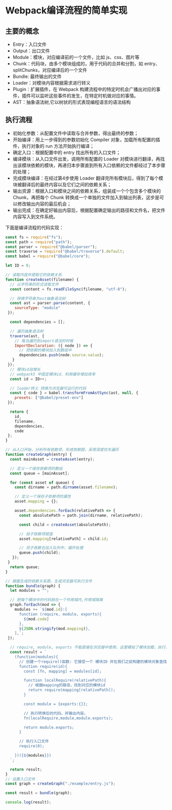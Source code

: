 # Webpack编译流程的简单实现

## 主要的概念
  - Entry：入口文件
  - Output：出口文件
  - Module：模块，对应编译前的一个文件，比如 js、css、图片等
  - Chunk：代码块，由多个模块组成的，用于代码的合并和分割，如 entry、splitChunks，对应编译后的一个文件
  - Bundle: 最终输出的文件
  - Loader：对模块内容根据需求进行转义
  - Plugin：扩展插件，在 Webpack 构建流程中的特定时机会广播出对应的事件，插件可以监听这些事件的发生，在特定时机做对应的事情。
  - AST：抽象语法树,它以树状的形式表现编程语言的语法结构

## 执行流程
  - 初始化参数：从配置文件中读取与合并参数，得出最终的参数；
  - 开始编译：用上一步得到的参数初始化 Compiler 对象，加载所有配置的插件，执行对象的 run 方法开始执行编译；
  - 确定入口：根据配置中的 entry 找出所有的入口文件；
  - 编译模块：从入口文件出发，调用所有配置的 Loader 对模块进行翻译，再找出该模块依赖的模块，再递归本步骤直到所有入口依赖的文件都经过了本步骤的处理；
  - 完成模块编译：在经过第4步使用 Loader 翻译完所有模块后，得到了每个模块被翻译后的最终内容以及它们之间的依赖关系；
  - 输出资源：根据入口和模块之间的依赖关系，组装成一个个包含多个模块的 Chunk，再把每个 Chunk 转换成一个单独的文件加入到输出列表，这步是可以修改输出内容的最后机会；
  - 输出完成：在确定好输出内容后，根据配置确定输出的路径和文件名，把文件内容写入到文件系统。

下面是编译流程的代码实现：
```js
const fs = require("fs");
const path = require("path");
const parser = require("@babel/parser");
const traverse = require("@babel/traverse").default;
const babel = require("@babel/core");

let ID = 0;

// 读取内容并提取它的依赖关系
function createAsset(filename) {
  // 以字符串的形式读取文件
  const content = fs.readFileSync(filename, "utf-8");

  // 转换字符串为ast抽象语法树
  const ast = parser.parse(content, {
    sourceType: "module"
 });

  const dependencies = [];

  // 遍历抽象语法树
  traverse(ast, {
    // 每当遍历到import语法的时候
    ImportDeclaration: ({ node }) => {
      // 把依赖的模块加入到数组中
      dependencies.push(node.source.value);
   }
 });
  // 模块id自增长
  // webpack5 中固定模块id，利用缓存增加效率
  const id = ID++;

  // loader转义 转换为浏览器可运行的代码
  const { code } = babel.transformFromAstSync(ast, null, {
    presets: ["@babel/preset-env"]
 });

  return {
    id,
    filename,
    dependencies,
    code
 };
}

// 从入口开始，分析所有依赖项，形成依赖图，采用深度优先遍历
function createGraph(entry) {
  const mainAsset = createAsset(entry);

  // 定义一个保存依赖项的数组
  const queue = [mainAsset];

  for (const asset of queue) {
    const dirname = path.dirname(asset.filename);

    // 定义一个保存子依赖项的属性
    asset.mapping = {};

    asset.dependencies.forEach(relativePath => {
      const absolutePath = path.join(dirname, relativePath);

      const child = createAsset(absolutePath);

      // 给子依赖项赋值
      asset.mapping[relativePath] = child.id;

      // 将子依赖也加入队列中，循环处理
      queue.push(child);
   });
 }
  return queue;
}

// 根据生成的依赖关系图，生成浏览器可执行文件
function bundle(graph) {
  let modules = "";

  // 把每个模块中的代码放在一个作用域内,作用域隔离
  graph.forEach(mod => {
    modules += `${mod.id}:[
      function (require, module, exports){
        ${mod.code}
      },
      ${JSON.stringify(mod.mapping)},
    ],`;
 });

  // require, module, exports 不能直接在浏览器中使用，这里模拟了模块加载，执行，导出操作。
  const result = `
    (function(modules){
      // 创建一个require()函数: 它接受一个 模块ID 并在我们之前构建的模块对象查找它.
      function require(id){
        const [fn, mapping] = modules[id];

        function localRequire(relativePath){
          // 根据mapping的路径，找到对应的模块id
          return require(mapping[relativePath]);
        }

        const module = {exports:{}};

        // 执行转换后的代码，并输出内容。
        fn(localRequire,module,module.exports);

        return module.exports;
      }

      // 执行入口文件
      require(0);

    })({${modules}})
  `;

  return result;
}
// 设置入口文件
const graph = createGraph("./example/entry.js");

const result = bundle(graph);

console.log(result);
```
